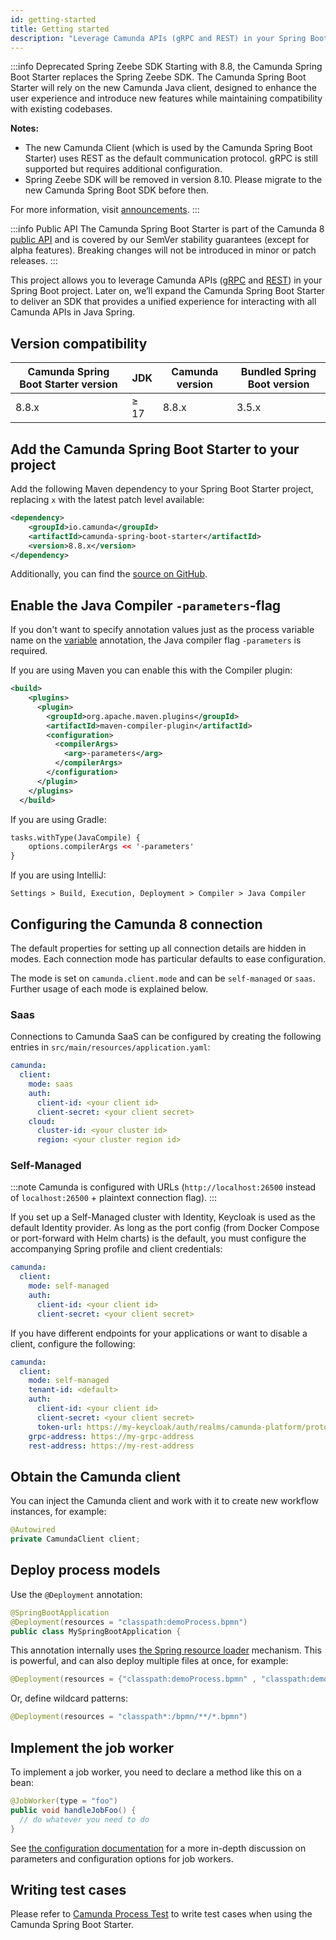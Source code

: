 ```yaml
---
id: getting-started
title: Getting started
description: "Leverage Camunda APIs (gRPC and REST) in your Spring Boot project."
---
```


:::info Deprecated Spring Zeebe SDK
Starting with 8.8, the Camunda Spring Boot Starter replaces the Spring Zeebe SDK. The Camunda Spring Boot Starter will rely on the new Camunda Java client,
designed to enhance the user experience and introduce new features while maintaining compatibility with existing codebases.

**Notes:**

- The new Camunda Client (which is used by the Camunda Spring Boot Starter) uses REST as the default communication protocol. gRPC is still supported but requires additional configuration.
- Spring Zeebe SDK will be removed in version 8.10. Please migrate to the new Camunda Spring Boot SDK before then.

For more information, visit [announcements](/reference/announcements-release-notes/880/880-announcements.md#camunda-java-client-and-camunda-spring-boot-starter).
:::

:::info Public API
The Camunda Spring Boot Starter is part of the Camunda 8 [public API](/reference/public-api.md) and is covered by our SemVer stability guarantees (except for alpha features). Breaking changes will not be introduced in minor or patch releases.
:::

This project allows you to leverage Camunda APIs ([gRPC](/apis-tools/zeebe-api/grpc.md) and [REST](/apis-tools/orchestration-cluster-api-rest/orchestration-cluster-api-rest-overview.md)) in your Spring Boot project. Later on, we’ll expand the Camunda Spring Boot Starter to deliver an SDK that provides a unified experience for interacting with all Camunda APIs in Java Spring.

## Version compatibility

| Camunda Spring Boot Starter version | JDK  | Camunda version | Bundled Spring Boot version |
| ----------------------------------- | ---- | --------------- | --------------------------- |
| 8.8.x                               | ≥ 17 | 8.8.x           | 3.5.x                       |

## Add the Camunda Spring Boot Starter to your project

Add the following Maven dependency to your Spring Boot Starter project, replacing `x` with the latest patch level available:

```xml
<dependency>
    <groupId>io.camunda</groupId>
    <artifactId>camunda-spring-boot-starter</artifactId>
    <version>8.8.x</version>
</dependency>
```

Additionally, you can find the [source on GitHub](https://github.com/camunda/camunda/tree/main/clients/spring-boot-starter-camunda-sdk/src/main).

## Enable the Java Compiler `-parameters`-flag

If you don't want to specify annotation values just as the process variable name on the [variable](configuration.md#using-variable) annotation, the Java compiler flag `-parameters` is required.

If you are using Maven you can enable this with the Compiler plugin:

```xml
<build>
    <plugins>
      <plugin>
        <groupId>org.apache.maven.plugins</groupId>
        <artifactId>maven-compiler-plugin</artifactId>
        <configuration>
          <compilerArgs>
            <arg>-parameters</arg>
          </compilerArgs>
        </configuration>
      </plugin>
    </plugins>
  </build>
```

If you are using Gradle:

```xml
tasks.withType(JavaCompile) {
    options.compilerArgs << '-parameters'
}
```

If you are using IntelliJ:

```agsl
Settings > Build, Execution, Deployment > Compiler > Java Compiler
```

## Configuring the Camunda 8 connection

The default properties for setting up all connection details are hidden in modes. Each connection mode has particular defaults to ease configuration.

The mode is set on `camunda.client.mode` and can be `self-managed` or `saas`. Further usage of each mode is explained below.

### Saas

Connections to Camunda SaaS can be configured by creating the following entries in `src/main/resources/application.yaml`:

```yaml
camunda:
  client:
    mode: saas
    auth:
      client-id: <your client id>
      client-secret: <your client secret>
    cloud:
      cluster-id: <your cluster id>
      region: <your cluster region id>
```

### Self-Managed

:::note
Camunda is configured with URLs (`http://localhost:26500` instead of `localhost:26500` + plaintext connection flag).
:::

If you set up a Self-Managed cluster with Identity, Keycloak is used as the default Identity provider. As long as the port config (from Docker Compose or port-forward with Helm charts) is the default, you must configure the accompanying Spring profile and client credentials:

```yaml
camunda:
  client:
    mode: self-managed
    auth:
      client-id: <your client id>
      client-secret: <your client secret>
```

If you have different endpoints for your applications or want to disable a client, configure the following:

```yaml
camunda:
  client:
    mode: self-managed
    tenant-id: <default>
    auth:
      client-id: <your client id>
      client-secret: <your client secret>
      token-url: https://my-keycloak/auth/realms/camunda-platform/protocol/openid-connect/token
    grpc-address: https://my-grpc-address
    rest-address: https://my-rest-address
```

## Obtain the Camunda client

You can inject the Camunda client and work with it to create new workflow instances, for example:

```java
@Autowired
private CamundaClient client;
```

## Deploy process models

Use the `@Deployment` annotation:

```java
@SpringBootApplication
@Deployment(resources = "classpath:demoProcess.bpmn")
public class MySpringBootApplication {
```

This annotation internally uses [the Spring resource loader](https://docs.spring.io/spring-framework/reference/core/resources.html) mechanism. This is powerful, and can also deploy multiple files at once, for example:

```java
@Deployment(resources = {"classpath:demoProcess.bpmn" , "classpath:demoProcess2.bpmn"})
```

Or, define wildcard patterns:

```java
@Deployment(resources = "classpath*:/bpmn/**/*.bpmn")
```

## Implement the job worker

To implement a job worker, you need to declare a method like this on a bean:

```java
@JobWorker(type = "foo")
public void handleJobFoo() {
  // do whatever you need to do
}
```

See [the configuration documentation](/apis-tools/camunda-spring-boot-starter/configuration.md) for a more in-depth discussion on parameters and configuration options for job workers.

## Writing test cases

Please refer to [Camunda Process Test](../testing/getting-started.md) to write test cases when using the Camunda Spring Boot Starter.
